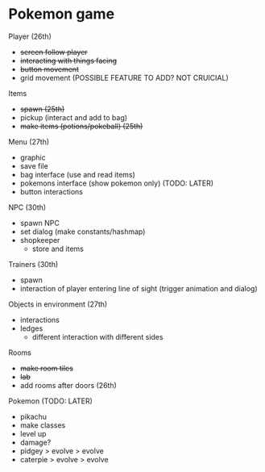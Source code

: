 # Pokemon game
Player (26th)
  - ~~screen follow player~~
  - ~~interacting with things facing~~
  - ~~button movement~~
  - grid movement (POSSIBLE FEATURE TO ADD?  NOT CRUICIAL)

Items
  - ~~spawn (25th)~~
  - pickup (interact and add to bag)
  - ~~make items (potions/pokeball) (25th)~~

Menu (27th)
  - graphic
  - save file
  - bag interface (use and read items)
  - pokemons interface (show pokemon only) (TODO: LATER)
  - button interactions

NPC (30th)
  - spawn NPC
  - set dialog (make constants/hashmap)
  - shopkeeper
    - store and items

Trainers (30th)
  - spawn
  - interaction of player entering line of sight (trigger animation and dialog)

Objects in environment (27th)
  - interactions
  - ledges
    - different interaction with different sides

Rooms
  - ~~make room tiles~~
  - ~~lab~~
  - add rooms after doors (26th)

Pokemon (TODO: LATER)
  - pikachu
  - make classes
  - level up
  - damage?
  -  pidgey > evolve > evolve
  - caterpie > evolve > evolve

